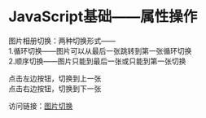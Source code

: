 # JavaScript基础——属性操作  
图片相册切换：两种切换形式——  
1.循环切换——图片可以从最后一张跳转到第一张循环切换  
2.顺序切换——图片只能到最后一张或只能到第一张切换  

点击左边按钮，切换到上一张  
点击右边按钮，切换到下一张  

访问链接：[图片切换]()
